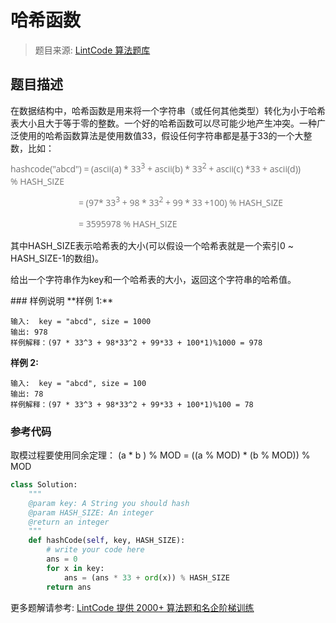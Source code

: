 # 哈希函数
 > 题目来源: [LintCode 算法题库](https://www.lintcode.com/problem/hash-function/?utm_source=sc-github-wzz)
 ## 题目描述
 <p>在数据结构中，哈希函数是用来将一个字符串（或任何其他类型）转化为小于哈希表大小且大于等于零的整数。一个好的哈希函数可以尽可能少地产生冲突。一种广泛使用的哈希函数算法是使用数值33，假设任何字符串都是基于33的一个大整数，比如：</p><p style="color: rgb(113, 113, 113); font-family: 'Open Sans', 'Helvetica Neue', Helvetica, Arial, sans-serif;">hashcode("abcd") = (ascii(a) * 33<span style="position: relative; font-size: 12px; line-height: 0; vertical-align: baseline; top: -0.5em;">3</span>&nbsp;+&nbsp;<span style="line-height: 1.42857143;">ascii(</span><span style="line-height: 1.42857143;">b) * 33</span><span style="position: relative; font-size: 12px; line-height: 0; vertical-align: baseline; top: -0.5em;">2</span><span style="line-height: 1.42857143;">&nbsp;+&nbsp;</span><span style="line-height: 1.42857143;">ascii(</span><span style="line-height: 1.42857143;">c) *33 +&nbsp;</span><span style="line-height: 1.42857143;">ascii(</span><span style="line-height: 1.42857143;">d)) %&nbsp;</span>HASH_SIZE<span style="line-height: 1.42857143;">&nbsp;</span></p><p style="color: rgb(113, 113, 113); font-family: 'Open Sans', 'Helvetica Neue', Helvetica, Arial, sans-serif;"><span style="line-height: 1.42857143;">&nbsp; &nbsp; &nbsp; &nbsp; &nbsp; &nbsp; &nbsp; &nbsp; &nbsp; &nbsp; &nbsp; &nbsp; &nbsp; &nbsp; &nbsp; = (</span><span style="line-height: 1.42857143;">97* 33</span><span style="font-size: 12px; line-height: 0; position: relative; vertical-align: baseline; top: -0.5em;">3</span><span style="line-height: 1.42857143;">&nbsp;</span><span style="line-height: 1.42857143;">+ 98</span><span style="line-height: 1.42857143;">&nbsp;* 33</span><span style="font-size: 12px; line-height: 0; position: relative; vertical-align: baseline; top: -0.5em;">2</span><span style="line-height: 1.42857143;">&nbsp;+ 99</span><span style="line-height: 1.42857143;">&nbsp;* 33 +100</span><span style="line-height: 1.42857143;">) % HASH_SIZE</span></p><p style="color: rgb(113, 113, 113); font-family: 'Open Sans', 'Helvetica Neue', Helvetica, Arial, sans-serif;"><span style="line-height: 1.42857143;">&nbsp; &nbsp; &nbsp; &nbsp; &nbsp; &nbsp; &nbsp; &nbsp; &nbsp; &nbsp; &nbsp; &nbsp; &nbsp; &nbsp; &nbsp; =&nbsp;</span>3595978 % HASH_SIZE</p><p>其中HASH_SIZE表示哈希表的大小(可以假设一个哈希表就是一个索引0 ~ HASH_SIZE-1的数组)。</p><p>给出一个字符串作为key和一个哈希表的大小，返回这个字符串的哈希值。</p>
 ### 样例说明
 **样例 1:**

```
输入:  key = "abcd", size = 1000
输出: 978	
样例解释：(97 * 33^3 + 98*33^2 + 99*33 + 100*1)%1000 = 978
```

**样例 2:**

```
输入:  key = "abcd", size = 100
输出: 78	
样例解释：(97 * 33^3 + 98*33^2 + 99*33 + 100*1)%100 = 78
```
 ### 参考代码
 取模过程要使用同余定理：
(a * b ) % MOD = ((a % MOD) * (b % MOD)) % MOD
```python
class Solution:
    """
    @param key: A String you should hash
    @param HASH_SIZE: An integer
    @return an integer
    """
    def hashCode(self, key, HASH_SIZE):
        # write your code here
        ans = 0
        for x in key:
            ans = (ans * 33 + ord(x)) % HASH_SIZE
        return ans
```
 更多题解请参考: [LintCode 提供 2000+ 算法题和名企阶梯训练](https://www.lintcode.com/problem/?utm_source=sc-github-wzz)